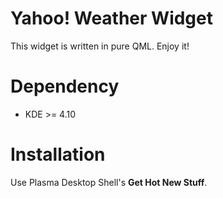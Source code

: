 Yahoo! Weather Widget
====

This widget is written in pure QML. Enjoy it!

Dependency
=====

- KDE >= 4.10

Installation
=====

Use Plasma Desktop Shell's **Get Hot New Stuff**.
